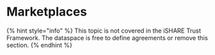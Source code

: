 # Marketplaces

{% hint style="info" %}
This topic is not covered in the iSHARE Trust Framework. The dataspace is free to define agreements or remove this section.
{% endhint %}
